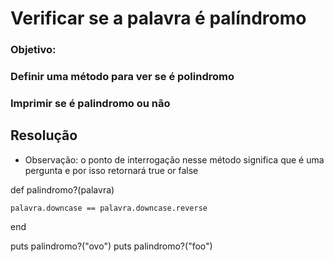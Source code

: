 # Verificar se a palavra é palíndromo

### Objetivo: 
### Definir uma método para ver se é polindromo
### Imprimir se é palindromo ou não

## Resolução

* Observação: o ponto de interrogação nesse método significa que é uma pergunta e por isso retornará true or false

def palindromo?(palavra)
    
    palavra.downcase == palavra.downcase.reverse
   
end

puts palindromo?("ovo")
puts palindromo?("foo")